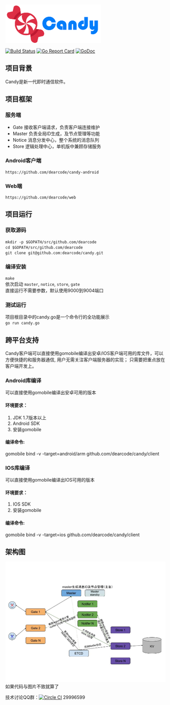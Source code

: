 ![Logo](https://raw.githubusercontent.com/dearcode/web/master/static/img/logo.png "Candy logo")

[![Build Status](https://travis-ci.org/dearcode/candy.svg?branch=master)](https://travis-ci.org/dearcode/candy)
[![Go Report Card](https://goreportcard.com/badge/github.com/dearcode/candy)](https://goreportcard.com/report/github.com/dearcode/candy)
[![GoDoc](https://godoc.org/github.com/dearcode/candy?status.svg)](https://godoc.org/github.com/dearcode/candy)


## 项目背景 
  Candy是新一代即时通信软件。  

## 项目框架 
### 服务端  
  * Gate 接收客户端请求，负责客户端连接维护  
  * Master 负责全局ID生成，及节点管理等功能  
  * Notice 消息分发中心，整个系统的消息队列  
  * Store 逻辑处理中心，单机版中兼顾存储服务  


### Android客户端
    https://github.com/dearcode/candy-android  

### Web端  
    https://github.com/dearcode/web  
    
## 项目运行
### 获取源码
  `mkdir -p $GOPATH/src/github.com/dearcode`  
  `cd $GOPATH/src/github.com/dearcode`  
  `git clone git@github.com:dearcode/candy.git`  
   
### 编译安装 
  `make`  
  依次启动 `master`, `notice`, `store`, `gate`  
  直接运行不需要参数，默认使用9000到9004端口   

###  测试运行
  项目根目录中的candy.go是一个命令行的全功能展示  
  `go run candy.go`

## 跨平台支持  
  Candy客户端可以直接使用gomobile编译出安卓/IOS客户端可用的库文件，可以方便快捷的和服务器通信, 用户无需关注客户端服务器的实现； 只需要把重点放在客户端开发上。  

### Android库编译  
  可以直接使用gomobile编译出安卓可用的版本  

#### 环境要求：  
  1. JDK 1.7版本以上  
  2. Android SDK  
  3. 安装gomobile   

#### 编译命令:    
  gomobile bind -v -target=android/arm github.com/dearcode/candy/client   
  
### IOS库编译
  可以直接使用gomobile编译出IOS可用的版本  

#### 环境要求：  
  1. IOS SDK  
  2. 安装gomobile   

#### 编译命令:   
  gomobile bind -v -target=ios github.com/dearcode/candy/client   

## 架构图
![candy server](https://raw.githubusercontent.com/dearcode/doc/master/candy_server.jpg "Candy Server")  
  如果代码与图片不致就算了


技术讨论QQ群：[![Circle CI](http://pub.idqqimg.com/wpa/images/group.png)](http://shang.qq.com/wpa/qunwpa?idkey=d43cad7db88d71f70da81523c02b2fe59343111e1d0a9d5f5ac2a198ee047279) 29996599    


